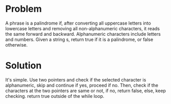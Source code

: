 # Problem
A phrase is a palindrome if, after converting all uppercase letters into lowercase letters and removing all non-alphanumeric characters, it reads the same forward and backward. Alphanumeric characters include letters and numbers.
Given a string s, return true if it is a palindrome, or false otherwise.

# Solution
It's simple.
Use two pointers and check if the selected character is alphanumeric, skip and continue if yes, proceed if no. 
Then, check if the characters at the two pointers are same or not, if no, return false, else, keep checking. return true outside of the while loop.
